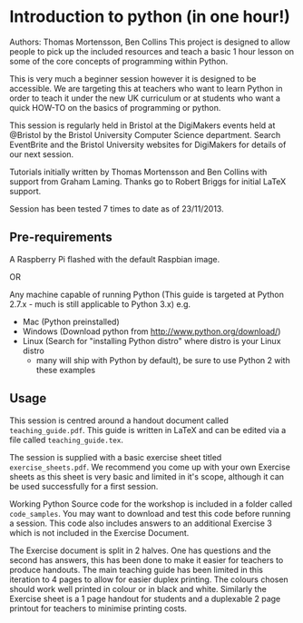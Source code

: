 # Introduction to python (in one hour!)

Authors: Thomas Mortensson, Ben Collins This project is designed to allow people
to pick up the included resources and teach a basic 1 hour lesson on some of the
core concepts of programming within Python.

This is very much a beginner session however it is designed to be accessible. We
are targeting this at teachers who want to learn Python in order to teach it
under the new UK curriculum or at students who want a quick HOW-TO on the basics
of programming or python.

This session is regularly held in Bristol at the DigiMakers events held at
@Bristol by the Bristol University Computer Science department. Search
EventBrite and the Bristol University websites for DigiMakers for details of our
next session.

Tutorials initially written by Thomas Mortensson and Ben Collins with support
from Graham Laming. Thanks go to Robert Briggs for initial LaTeX support.

Session has been tested 7 times to date as of 23/11/2013.

## Pre-requirements

A Raspberry Pi flashed with the default Raspbian image.

OR

Any machine capable of running Python (This guide is targeted at Python 2.7.x -
much is still applicable to Python 3.x) e.g. 
* Mac (Python preinstalled)
* Windows (Download python from http://www.python.org/download/)
* Linux (Search for "installing Python distro" where distro is your Linux distro
  - many will ship with Python by default), be sure to use Python 2 with these
    examples

## Usage

This session is centred around a handout document called `teaching_guide.pdf`.
This guide is written in LaTeX and can be edited via a file called
`teaching_guide.tex`.

The session is supplied with a basic exercise sheet titled
`exercise_sheets.pdf`. We recommend you come up with your own Exercise sheets as
this sheet is very basic and limited in it's scope, although it can be used
successfully for a first session.

Working Python Source code for the workshop is included in a folder called
`code_samples`. You may want to download and test this code before running a
session. This code also includes answers to an additional Exercise 3 which is
not included in the Exercise Document.

The Exercise document is split in 2 halves. One has questions and the second has
answers, this has been done to make it easier for teachers to produce handouts.
The main teaching guide has been limited in this iteration to 4 pages to allow
for easier duplex printing. The colours chosen should work well printed in
colour or in black and white. Similarly the Exercise sheet is a 1 page
handout for students and a duplexable 2 page printout for teachers to
minimise printing costs. 
